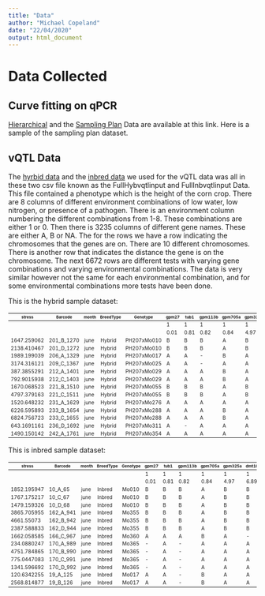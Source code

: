 ```yaml
---
title: "Data"
author: "Michael Copeland"
date: "22/04/2020"
output: html_document
---
```

<style>
th {
  font-size: 8px
}
td{
  font-size: 10px
}
</style>

# Data Collected

## Curve fitting on qPCR
[Hierarchical](https://osf.io/wqrsd/) and the [Sampling Plan](https://osf.io/mu5qs/) Data are available at this link. Here is a sample of the sampling plan dataset.

## vQTL Data
The [hyrbid data](https://github.com/AustinGratton/vQTL/blob/master/qPCR/FullHybvqtlinput.csv) and the [inbred data](https://github.com/AustinGratton/vQTL/blob/master/qPCR/FullInbvqtlinput.csv) we used for the vQTL data was all in these two csv file known as the FullHybvqtlinput and FullInbvqtlinput Data. This file contained a phenotype which is the height of the corn crop. There are 8 columns of different environment combinations of low water, low nitrogen, or presence of a pathogen. There is an environment column numbering the different combinations from 1-8. These combinations are either 1 or 0.  Then there is 3235 columns of different gene names. These are either A, B or NA. The for the rows we have a row indicating the chromosomes that the genes are on. There are 10 different chromosomes. There is another row that indicates the distance the gene is on the chromosome. The next 6672 rows are different tests with varying gene combinations and varying environmental combinations. The data is very similar however not the same for each environmental combination, and for some environmental combinations more tests have been done.

This is the hybrid sample dataset:

|stress     |Barcode   |month|BreedType|Genotype   |gpm27|tub1|gpm113b|gpm705a|gpm325a|dmt103b|gpm699d|gpm319|IDP1447|
|-----------|----------|-----|---------|-----------|-----|----|-------|-------|-------|-------|-------|------|-------|
|           |          |     |         |           |1    |1   |1      |1      |1      |1      |1      |1     |1      |
|           |          |     |         |           |0.01 |0.81|0.82   |0.84   |4.97   |6.89   |8.67   |14.82 |19.92  |
|1647.259062|201_B_1270|june |Hybrid   |PH207xMo010|B    |B   |B      |A      |B      |B      |B      |B     |B      |
|2138.410467|201_D_1272|june |Hybrid   |PH207xMo010|B    |B   |B      |A      |B      |B      |B      |B     |B      |
|1989.199039|206_A_1329|june |Hybrid   |PH207xMo017|A    |A   |-      |B      |A      |A      |A      |A     |A      |
|3174.316121|209_C_1367|june |Hybrid   |PH207xMo025|A    |A   |-      |A      |A      |A      |A      |A     |B      |
|387.3855291|212_A_1401|june |Hybrid   |PH207xMo029|A    |A   |A      |B      |A      |A      |A      |A     |A      |
|792.9015938|212_C_1403|june |Hybrid   |PH207xMo029|A    |A   |A      |B      |A      |A      |A      |A     |A      |
|1670.068523|221_B_1510|june |Hybrid   |PH207xMo055|B    |B   |B      |A      |B      |B      |B      |A     |A      |
|4797.379163|221_C_1511|june |Hybrid   |PH207xMo055|B    |B   |B      |A      |B      |B      |B      |A     |A      |
|1520.648232|231_A_1629|june |Hybrid   |PH207xMo276|A    |A   |A      |A      |A      |A      |A      |A     |A      |
|6226.595893|233_B_1654|june |Hybrid   |PH207xMo288|A    |A   |A      |B      |A      |A      |A      |A     |A      |
|6824.756723|233_C_1655|june |Hybrid   |PH207xMo288|A    |A   |A      |B      |A      |A      |A      |A     |A      |
|643.1691161|236_D_1692|june |Hybrid   |PH207xMo311|A    |-   |A      |A      |A      |-      |A      |A     |B      |
|1490.150142|242_A_1761|june |Hybrid   |PH207xMo354|A    |A   |A      |A      |A      |A      |A      |A     |A      |

This is inbred sample dataset:

|stress     |Barcode  |month|BreedType|Genotype|gpm27|tub1|gpm113b|gpm705a|gpm325a|dmt103b|gpm699d|gpm319|IDP1447|
|-----------|---------|-----|---------|--------|-----|----|-------|-------|-------|-------|-------|------|-------|
|           |         |     |         |        |1    |1   |1      |1      |1      |1      |1      |1     |1      |
|           |         |     |         |        |0.01 |0.81|0.82   |0.84   |4.97   |6.89   |8.67   |14.82 |19.92  |
|1852.195947|10_A_65  |june |Inbred   |Mo010   |B    |B   |B      |A      |B      |B      |B      |B     |B      |
|1767.175217|10_C_67  |june |Inbred   |Mo010   |B    |B   |B      |A      |B      |B      |B      |B     |B      |
|1479.159326|10_D_68  |june |Inbred   |Mo010   |B    |B   |B      |A      |B      |B      |B      |B     |B      |
|3865.705955|162_A_941|june |Inbred   |Mo355   |B    |B   |B      |A      |B      |B      |B      |B     |B      |
|4661.55073 |162_B_942|june |Inbred   |Mo355   |B    |B   |B      |A      |B      |B      |B      |B     |B      |
|2387.588833|162_D_944|june |Inbred   |Mo355   |B    |B   |B      |A      |B      |B      |B      |B     |B      |
|1662.058585|166_C_967|june |Inbred   |Mo360   |A    |A   |A      |B      |A      |-      |A      |B     |B      |
|234.0880247|170_A_989|june |Inbred   |Mo365   |-    |A   |-      |A      |A      |A      |A      |A     |A      |
|4751.784865|170_B_990|june |Inbred   |Mo365   |-    |A   |-      |A      |A      |A      |A      |A     |A      |
|775.0447083|170_C_991|june |Inbred   |Mo365   |-    |A   |-      |A      |A      |A      |A      |A     |A      |
|1341.596692|170_D_992|june |Inbred   |Mo365   |-    |A   |-      |A      |A      |A      |A      |A     |A      |
|120.6342255|19_A_125 |june |Inbred   |Mo017   |A    |A   |-      |B      |A      |A      |A      |A     |A      |
|2568.814877|19_B_126 |june |Inbred   |Mo017   |A    |A   |-      |B      |A      |A      |A      |A     |A      |
